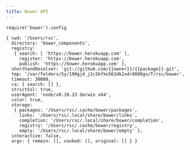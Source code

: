 ```yaml
---
title: Bower API
---
```


    require('bower').config

    { cwd: '/Users/rsc',
      directory: 'bower_components',
      registry:
       { search: [ 'https://bower.herokuapp.com' ],
         register: 'https://bower.herokuapp.com',
         publish: 'https://bower.herokuapp.com' },
      shorthandResolver: 'git://github.com/{{owner}}/{{package}}.git',
      tmp: '/var/folders/5y/190gjd_j2c5bfkn563dk2xdr0000gn/T/rsc/bower',
      timeout: 30000,
      ca: { search: [] },
      strictSsl: true,
      userAgent: 'node/v0.10.33 darwin x64',
      color: true,
      storage:
       { packages: '/Users/rsc/.cache/bower/packages',
         links: '/Users/rsc/.local/share/bower/links',
         completion: '/Users/rsc/.local/share/bower/completion',
         registry: '/Users/rsc/.cache/bower/registry',
         empty: '/Users/rsc/.local/share/bower/empty' },
      interactive: false,
      argv: { remain: [], cooked: [], original: [] } }
